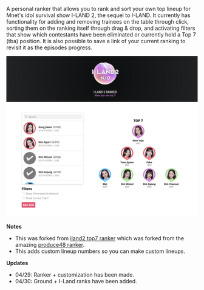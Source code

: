 A personal ranker that allows you to rank and sort your own top lineup for Mnet's idol survival show I-LAND 2, the sequel to I-LAND. It currently has functionality for adding and removing trainees on the table through click, sorting them on the ranking itself through drag & drop, and activating filters that show which contestants have been eliminated or currently hold a Top 7 (tba) position. It is also possible to save a link of your current ranking to revisit it as the episodes progress.

![Screenshot](screenshot.png)

<b>Notes</b>
* This was forked from [iland2 top7 ranker](https://github.com/il2ranker/il2ranker.github.io) which was forked from the amazing [produce48 ranker](https://github.com/produce48/produce48.github.io).
* This adds custom lineup numbers so you can make custom lineups.

<b>Updates</b>

* 04/29: Ranker + customization has been made.
* 04/30: Ground + I-Land ranks have been added.


